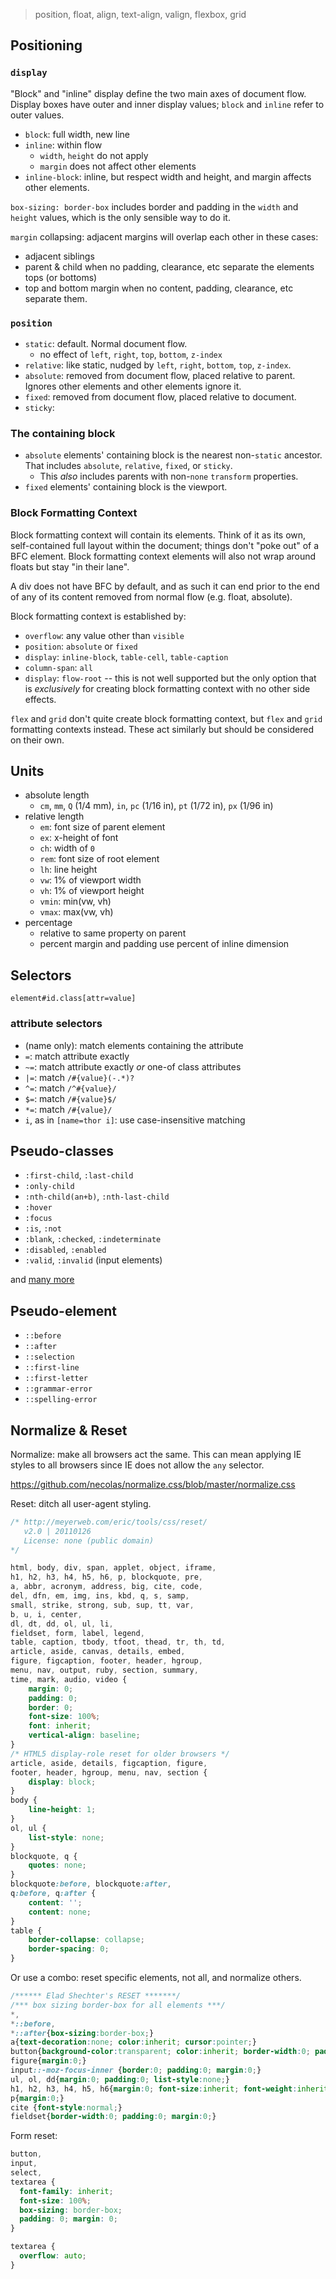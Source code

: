 > position, float, align, text-align, valign, flexbox, grid

## Positioning

### `display`

"Block" and "inline" display define the two main axes of document flow. Display boxes have outer and inner display values; `block` and `inline` refer to outer values.

* `block`: full width, new line
* `inline`: within flow
  * `width`, `height` do not apply
  * `margin` does not affect other elements
* `inline-block`: inline, but respect width and height, and margin affects other elements.

`box-sizing: border-box` includes border and padding in the `width` and `height` values, which is the only sensible way to do it.

`margin` collapsing: adjacent margins will overlap each other in these cases:

* adjacent siblings
* parent & child when no padding, clearance, etc separate the elements tops (or bottoms)
* top and bottom margin when no content, padding, clearance, etc separate them.

### `position`

* `static`: default. Normal document flow.
  * no effect of `left`, `right`, `top`, `bottom`, `z-index`
* `relative`: like static, nudged by `left`, `right`, `bottom`, `top`, `z-index`.
* `absolute`: removed from document flow, placed relative to parent. Ignores other elements and other elements ignore it.
* `fixed`: removed from document flow, placed relative to document.
* `sticky`:

### The containing block

* `absolute` elements' containing block is the nearest non-`static` ancestor. That includes `absolute`, `relative`, `fixed`, or `sticky`.
  * This *also* includes parents with non-`none` `transform` properties.
* `fixed` elements' containing block is the viewport.

### Block Formatting Context

Block formatting context will contain its elements. Think of it as its own, self-contained full layout within the document; things don't "poke out" of a BFC element. Block formatting context elements will also not wrap around floats but stay "in their lane".

A div does not have BFC by default, and as such it can end prior to the end of any of its content removed from normal flow (e.g. float, absolute).

Block formatting context is established by:

* `overflow`: any value other than `visible`
* `position`: `absolute` or `fixed`
* `display`: `inline-block`, `table-cell`, `table-caption`
* `column-span`: `all`
* `display`: `flow-root` -- this is not well supported but the only option that is *exclusively* for creating block formatting context with no other side effects.

`flex` and `grid` don't quite create block formatting context, but `flex` and `grid` formatting contexts instead. These act similarly but should be considered on their own.

## Units

* absolute length
  * `cm`, `mm`, `Q` (1/4 mm), `in`, `pc` (1/16 in), `pt` (1/72 in), `px` (1/96 in)
* relative length
  * `em`: font size of parent element
  * `ex`: x-height of font
  * `ch`: width of `0`
  * `rem`: font size of root element
  * `lh`: line height
  * `vw`: 1% of viewport width
  * `vh`: 1% of viewport height
  * `vmin`: min(vw, vh)
  * `vmax`: max(vw, vh)
* percentage
  * relative to same property on parent
  * percent margin and padding use percent of inline dimension

## Selectors

`element#id.class[attr=value]`

### attribute selectors

* (name only): match elements containing the attribute
* `=`: match attribute exactly
* `~=`: match attribute exactly *or* one-of class attributes
* `|=`: match `/#{value}(-.*)?`
* `^=`: match `/^#{value}/`
* `$=`: match `/#{value}$/`
* `*=`: match `/#{value}/`
* `i`, as in `[name=thor i]`: use case-insensitive matching

## Pseudo-classes

* `:first-child`, `:last-child`
* `:only-child`
* `:nth-child(an+b)`, `:nth-last-child`
* `:hover`
* `:focus`
* `:is`, `:not`
* `:blank`, `:checked`, `:indeterminate`
* `:disabled`, `:enabled`
* `:valid`, `:invalid` (input elements)

and [many more](https://developer.mozilla.org/en-US/docs/Learn/CSS/Building_blocks/Selectors/Pseudo-classes_and_pseudo-elements#Pseudo-classes)

## Pseudo-element

* `::before`
* `::after`
* `::selection`
* `::first-line`
* `::first-letter`
* `::grammar-error`
* `::spelling-error`

## Normalize & Reset

Normalize: make all browsers act the same. This can mean applying IE styles to all browsers since IE does not allow the `any` selector.

https://github.com/necolas/normalize.css/blob/master/normalize.css

Reset: ditch all user-agent styling.

```css
/* http://meyerweb.com/eric/tools/css/reset/
   v2.0 | 20110126
   License: none (public domain)
*/

html, body, div, span, applet, object, iframe,
h1, h2, h3, h4, h5, h6, p, blockquote, pre,
a, abbr, acronym, address, big, cite, code,
del, dfn, em, img, ins, kbd, q, s, samp,
small, strike, strong, sub, sup, tt, var,
b, u, i, center,
dl, dt, dd, ol, ul, li,
fieldset, form, label, legend,
table, caption, tbody, tfoot, thead, tr, th, td,
article, aside, canvas, details, embed,
figure, figcaption, footer, header, hgroup,
menu, nav, output, ruby, section, summary,
time, mark, audio, video {
	margin: 0;
	padding: 0;
	border: 0;
	font-size: 100%;
	font: inherit;
	vertical-align: baseline;
}
/* HTML5 display-role reset for older browsers */
article, aside, details, figcaption, figure,
footer, header, hgroup, menu, nav, section {
	display: block;
}
body {
	line-height: 1;
}
ol, ul {
	list-style: none;
}
blockquote, q {
	quotes: none;
}
blockquote:before, blockquote:after,
q:before, q:after {
	content: '';
	content: none;
}
table {
	border-collapse: collapse;
	border-spacing: 0;
}
```

Or use a combo: reset specific elements, not all, and normalize others.

```css
/****** Elad Shechter's RESET *******/
/*** box sizing border-box for all elements ***/
*,
*::before,
*::after{box-sizing:border-box;}
a{text-decoration:none; color:inherit; cursor:pointer;}
button{background-color:transparent; color:inherit; border-width:0; padding:0; cursor:pointer;}
figure{margin:0;}
input::-moz-focus-inner {border:0; padding:0; margin:0;}
ul, ol, dd{margin:0; padding:0; list-style:none;}
h1, h2, h3, h4, h5, h6{margin:0; font-size:inherit; font-weight:inherit;}
p{margin:0;}
cite {font-style:normal;}
fieldset{border-width:0; padding:0; margin:0;}
```

Form reset:

```css
button,
input,
select,
textarea {
  font-family: inherit;
  font-size: 100%;
  box-sizing: border-box;
  padding: 0; margin: 0;
}

textarea {
  overflow: auto;
}
```
